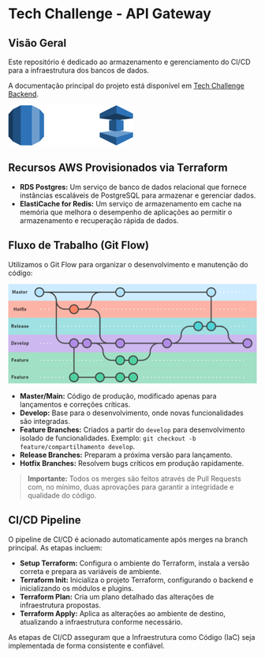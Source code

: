 # Tech Challenge - API Gateway

## Visão Geral

Este repositório é dedicado ao armazenamento e gerenciamento do CI/CD para a infraestrutura dos bancos de dados.

A documentação principal do projeto está disponível em [Tech Challenge Backend](https://github.com/ed-wantuil/tech-challenge-backend).

![API Gateway Architecture](./doc/aws-rds.png)

## Recursos AWS Provisionados via Terraform

- **RDS Postgres:** Um serviço de banco de dados relacional que fornece instâncias escaláveis de PostgreSQL para armazenar e gerenciar dados.
- **ElastiCache for Redis:** Um serviço de armazenamento em cache na memória que melhora o desempenho de aplicações ao permitir o armazenamento e recuperação rápida de dados.

## Fluxo de Trabalho (Git Flow)

Utilizamos o Git Flow para organizar o desenvolvimento e manutenção do código:

![Git Flow Diagram](./doc/gitflow.png)

- **Master/Main:** Código de produção, modificado apenas para lançamentos e correções críticas.
- **Develop:** Base para o desenvolvimento, onde novas funcionalidades são integradas.
- **Feature Branches:** Criados a partir do `develop` para desenvolvimento isolado de funcionalidades. Exemplo: `git checkout -b feature/compartilhamento develop`.
- **Release Branches:** Preparam a próxima versão para lançamento.
- **Hotfix Branches:** Resolvem bugs críticos em produção rapidamente.

> **Importante:** Todos os merges são feitos através de Pull Requests com, no mínimo, duas aprovações para garantir a integridade e qualidade do código.

## CI/CD Pipeline

O pipeline de CI/CD é acionado automaticamente após merges na branch principal. As etapas incluem:

- **Setup Terraform:** Configura o ambiente do Terraform, instala a versão correta e prepara as variáveis de ambiente.
- **Terraform Init:** Inicializa o projeto Terraform, configurando o backend e inicializando os módulos e plugins.
- **Terraform Plan:** Cria um plano detalhado das alterações de infraestrutura propostas.
- **Terraform Apply:** Aplica as alterações ao ambiente de destino, atualizando a infraestrutura conforme necessário.

As etapas de CI/CD asseguram que a Infraestrutura como Código (IaC) seja implementada de forma consistente e confiável.
